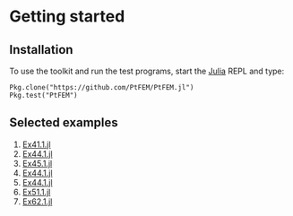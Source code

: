 # Getting started

## Installation

To use the toolkit and run the test programs, start the [Julia](http://julialang.org) REPL and type:

```
Pkg.clone("https://github.com/PtFEM/PtFEM.jl")
Pkg.test("PtFEM")
```

## Selected examples

1. [Ex41.1.jl](https://github.com/PtFEM/PtFEM.jl/blob/master/docs/src/Ex41.1.md)
1. [Ex44.1.jl](https://github.com/PtFEM/PtFEM.jl/blob/master/docs/src/Ex44.1.md)
1. [Ex45.1.jl](https://github.com/PtFEM/PtFEM.jl/blob/master/docs/src/Ex45.1.md)
1. [Ex44.1.jl](https://github.com/PtFEM/PtFEM.jl/blob/master/docs/src/Ex46.1.md)
1. [Ex44.1.jl](https://github.com/PtFEM/PtFEM.jl/blob/master/docs/src/Ex47.1.md)
1. [Ex51.1.jl](https://github.com/PtFEM/PtFEM.jl/blob/master/docs/src/Ex51.1.md)
1. [Ex62.1.jl](https://github.com/PtFEM/PtFEM.jl/blob/master/docs/src/Ex62.1.md)
